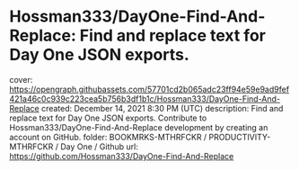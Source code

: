 # Hossman333/DayOne-Find-And-Replace: Find and replace text for Day One JSON exports.

cover: https://opengraph.githubassets.com/57701cd2b065adc23ff94e59e9ad9fef421a46c0c939c223cea5b756b3df1b1c/Hossman333/DayOne-Find-And-Replace
created: December 14, 2021 8:30 PM (UTC)
description: Find and replace text for Day One JSON exports. Contribute to Hossman333/DayOne-Find-And-Replace development by creating an account on GitHub.
folder: BOOKMRKS-MTHRFCKR / PRODUCTIVITY-MTHRFCKR / Day One / Github
url: https://github.com/Hossman333/DayOne-Find-And-Replace